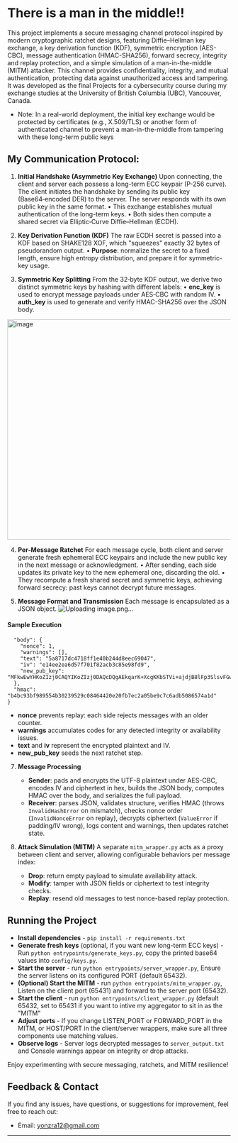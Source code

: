 # There is a man in the middle!!

This project implements a secure messaging channel protocol inspired by modern cryptographic ratchet designs, featuring Diffie–Hellman key exchange, a key derivation function (KDF), symmetric encryption (AES-CBC), message authentication (HMAC-SHA256), forward secrecy, integrity and replay protection, and a simple simulation of a man-in-the-middle (MITM) attacker. This channel provides confidentiality, integrity, and mutual authentication, protecting data against unauthorized access and tampering. It was developed as the final Projects for a cybersecurity course during my exchange studies at the University of British Columbia (UBC), Vancouver, Canada.
- Note: In a real-world deployment, the initial key exchange would be protected by certificates (e.g., X.509/TLS) or another form of authenticated channel to prevent a man-in-the-middle from tampering with these long-term public keys

## My Communication Protocol:

1. **Initial Handshake (Asymmetric Key Exchange)**
   Upon connecting, the client and server each possess a long-term ECC keypair (P-256 curve). The client initiates the handshake by sending its public key (Base64‑encoded DER) to the server. The server responds with its own public key in the same format.
   • This exchange establishes mutual authentication of the long-term keys.
   • Both sides then compute a shared secret via Elliptic‑Curve Diffie–Hellman (ECDH).

2. **Key Derivation Function (KDF)**
   The raw ECDH secret is passed into a KDF based on SHAKE128 XOF, which "squeezes" exactly 32 bytes of pseudorandom output.
   • **Purpose**: normalize the secret to a fixed length, ensure high entropy distribution, and prepare it for symmetric-key usage.

3. **Symmetric Key Splitting**
   From the 32‑byte KDF output, we derive two distinct symmetric keys by hashing with different labels:
   • **enc\_key** is used to encrypt message payloads under AES‑CBC with random IV.
   • **auth\_key** is used to generate and verify HMAC-SHA256 over the JSON body.

  <img width="953" height="497" alt="image" src="https://github.com/user-attachments/assets/d60f88b1-2f0e-4fa8-aa18-cef669e865b7" />

4. **Per-Message Ratchet**
   For each message cycle, both client and server generate fresh ephemeral ECC keypairs and include the new public key in the next message or acknowledgment.
   • After sending, each side updates its private key to the new ephemeral one, discarding the old.
   • They recompute a fresh shared secret and symmetric keys, achieving forward secrecy: past keys cannot decrypt future messages.

5. **Message Format and Transmission**
   Each message is encapsulated as a JSON object.
![Uploading image.png…]()

 #### Sample Execution
   
```json{
  "body": {
    "nonce": 1,
    "warnings": [],
    "text": "5a8717dc4718ff1e40b244d8eec69047",
    "iv": "e14ee2ea6d57f701f82acb3c85e98fd9",
    "new_pub_key": "MFkwEwYHKoZIzj0CAQYIKoZIzj0DAQcDQgAEkqarK+XcgKKbSTVi+ajdjB8lFp3SlsvFGwTl8qFc7w1NuYLyuKDUnr9QncQl0Q2kZYfBa4nVQckfcFCOQ/3uog=="
  },
  "hmac": "b4bc93bf989554b30239529c08464420e20fb7ec2a05be9c7c6adb5086574a1d"
}
```

   - **nonce** prevents replay: each side rejects messages with an older counter. 
   - **warnings** accumulates codes for any detected integrity or availability issues.
   - **text** and **iv** represent the encrypted plaintext and IV.
   - **new\_pub\_key** seeds the next ratchet step.

7. **Message Processing**

   * **Sender**: pads and encrypts the UTF-8 plaintext under AES-CBC, encodes IV and ciphertext in hex, builds the JSON body, computes HMAC over the body, and serializes the full payload.
   * **Receiver**: parses JSON, validates structure, verifies HMAC (throws `InvalidHashError` on mismatch), checks nonce order (`InvalidNonceError` on replay), decrypts ciphertext (`ValueError` if padding/IV wrong), logs content and warnings, then updates ratchet state.

8. **Attack Simulation (MITM)**
   A separate `mitm_wrapper.py` acts as a proxy between client and server, allowing configurable behaviors per message index:

   * **Drop**: return empty payload to simulate availability attack.
   * **Modify**: tamper with JSON fields or ciphertext to test integrity checks.
   * **Replay**: resend old messages to test nonce-based replay protection.

## Running the Project

- **Install dependencies** - `pip install -r requirements.txt`
- **Generate fresh keys** (optional, if you want new long-term ECC keys) - Run `python entrypoints/generate_keys.py`, copy the printed base64 values into `config/keys.py`.
- **Start the server** - run `python entrypoints/server_wrapper.py`, Ensure the server listens on its configured PORT (default 65432).
- **(Optional) Start the MITM** - run `python entrypoints/mitm_wrapper.py`, Listen on the client port (65431) and forward to the server port (65432).
- **Start the client** - run `python entrypoints/client_wrapper.py` (default 65432, set to 65431 if you want to intive my aggregator to sit in as the "MITM"
- **Adjust ports** - If you change LISTEN\_PORT or FORWARD\_PORT in the MITM, or HOST/PORT in the client/server wrappers, make sure all three components use matching values.
- **Observe logs** - Server logs decrypted messages to `server_output.txt` and Console warnings appear on integrity or drop attacks.

Enjoy experimenting with secure messaging, ratchets, and MITM resilience!

## Feedback & Contact
If you find any issues, have questions, or suggestions for improvement, feel free to reach out:
- Email: yonzra12@gmail.com

---

